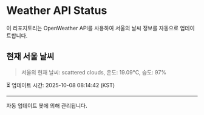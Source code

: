 
# Weather API Status

이 리포지토리는 OpenWeather API를 사용하여 서울의 날씨 정보를 자동으로 업데이트합니다.

## 현재 서울 날씨
> 서울의 현재 날씨: scattered clouds, 온도: 19.09°C, 습도: 97%

⏳ 업데이트 시간: 2025-10-08 08:14:42 (KST)

---
자동 업데이트 봇에 의해 관리됩니다.
